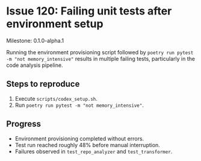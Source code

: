# Issue 120: Failing unit tests after environment setup

Milestone: 0.1.0-alpha.1

Running the environment provisioning script followed by
`poetry run pytest -m "not memory_intensive"` results in multiple
failing tests, particularly in the code analysis pipeline.

## Steps to reproduce
1. Execute `scripts/codex_setup.sh`.
2. Run `poetry run pytest -m "not memory_intensive"`.

## Progress
- Environment provisioning completed without errors.
- Test run reached roughly 48% before manual interruption.
- Failures observed in `test_repo_analyzer` and `test_transformer`.

